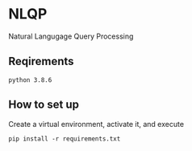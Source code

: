 # NLQP

Natural Langugage Query Processing

## Reqirements 

`python 3.8.6`

## How to set up

Create a virtual environment, activate it, and execute

`pip install -r requirements.txt`
